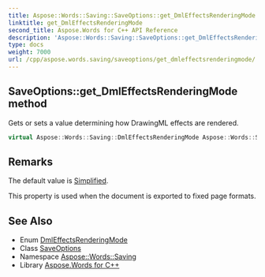 ```yaml
---
title: Aspose::Words::Saving::SaveOptions::get_DmlEffectsRenderingMode method
linktitle: get_DmlEffectsRenderingMode
second_title: Aspose.Words for C++ API Reference
description: 'Aspose::Words::Saving::SaveOptions::get_DmlEffectsRenderingMode method. Gets or sets a value determining how DrawingML effects are rendered in C++.'
type: docs
weight: 7000
url: /cpp/aspose.words.saving/saveoptions/get_dmleffectsrenderingmode/
---
```

## SaveOptions::get_DmlEffectsRenderingMode method


Gets or sets a value determining how DrawingML effects are rendered.

```cpp
virtual Aspose::Words::Saving::DmlEffectsRenderingMode Aspose::Words::Saving::SaveOptions::get_DmlEffectsRenderingMode()
```

## Remarks


The default value is [Simplified](../../dmleffectsrenderingmode/).

This property is used when the document is exported to fixed page formats. 
## See Also

* Enum [DmlEffectsRenderingMode](../../dmleffectsrenderingmode/)
* Class [SaveOptions](../)
* Namespace [Aspose::Words::Saving](../../)
* Library [Aspose.Words for C++](../../../)
